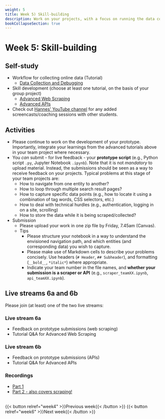 ```yaml
---
weight: 5
title: Week 5) Skill-building
description: Work on your projects, with a focus on running the data collection and debugging code.
bookCollapseSection: true
---
```


# Week 5: Skill-building <!--+ feedback-->

<!--- Present data extraction plan for chosen website + feedback
<!--*live; same "smaller" groups like before*-->

## Self-study

- Workflow for collecting online data (Tutorial)
  - [Data Collection and Debugging](docs/tutorials/workflow/collection.md)
- Skill development (choose at least one tutorial, on the basis of your group project)
  - [Advanced Web Scraping](docs/tutorials/webscrapingadvanced)
  - [Advanced APIs](docs/tutorials/apisadvanced)
- Check out [Hannes' YouTube channel](https://www.youtube.com/channel/UCYef2_7EscmOfwl-2G7mIrg) for any added screencasts/coaching sessions with other students.

## Activities

- Please continue to work on the development of your prototype. Importantly, integrate your learnings from the advanced tutorials above in your team project where necessary.
- You *can* submit - for live feedback - your __prototype script__ (e.g., Python script `.py`, Jupyter Notebook `.ipynb`). Note that it is not *mandatory* to upload material. Instead, the submissions should be seen as a way to receive feedback on your projects. Typical problems at this stage of your team projects are:
    - How to navigate from one entity to another?
    - How to loop through multiple search result pages?
    - How to capture specific data points (e.g., how to locate it using a combination of tag words, CSS selectors, etc.)
    - How to deal with technical hurdles (e.g., authentication, logging in on a site, scrolling)
    - How to store the data while it is being scraped/collected?
- Submission
  - Please upload your work in one zip file by Friday, 7.45am (Canvas).
  - Tips
      - Please structure your notebook in a way to understand the envisioned navigation path, and which entities (and corresponding data) you wish to capture.
      - Please make use of Markdown cells to describe your problems concisely. Use headers (`# Header`, `## Subheader`), and formatting (`__bold__`, `*italic*`) where appropriate.
      - Indicate your team number in the file names, and __whether your submission is a scraper or API__ (e.g., `scraper_teamXX.ipynb`, `api_teamXX.ipynb`).

## Live streams 6a and 6b
Please join (at least) one of the two live streams:

### Live stream 6a
- Feedback on prototype submissions (web scraping)
- Tutorial Q&A for Advanced Web Scraping

### Live stream 6b
- Feedback on prototype submissions (APIs)
- Tutorial Q&A for Advanced APIs

### Recordings
- [Part 1](https://youtu.be/nLnaB2XD2MA)
- [Part 2 - also covers scraping!](https://youtu.be/T5TK_klj89k)

<br>
{{< button relref="week4" >}}Previous week{{< /button >}}
{{< button relref="week6" >}}Next week{{< /button >}}
  <!--- ...
## Exercises and activities
-->

  <!--
  : Data Management and Deployment in Production
  - Software Stack
  - Computing Infrastructure
  - Dockers
  - Structured and Unstructured databases
  - "Polishing" Code
-->
